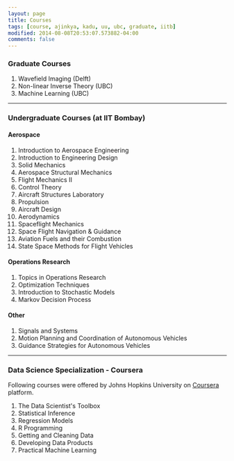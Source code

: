 ```yaml
---
layout: page
title: Courses
tags: [course, ajinkya, kadu, uu, ubc, graduate, iitb]
modified: 2014-08-08T20:53:07.573882-04:00
comments: false
---
```


### Graduate Courses

1. Wavefield Imaging (Delft)
1. Non-linear Inverse Theory (UBC)
1. Machine Learning (UBC)

----

### Undergraduate Courses (at IIT Bombay)

#### Aerospace
1. Introduction to Aerospace Engineering
1. Introduction to Engineering Design
1. Solid Mechanics
1. Aerospace Structural Mechanics
1. Flight Mechanics II
1. Control Theory
1. Aircraft Structures Laboratory
1. Propulsion
1. Aircraft Design
1. Aerodynamics
1. Spaceflight Mechanics
1. Space Flight Navigation & Guidance
1. Aviation Fuels and their Combustion
1. State Space Methods for Flight Vehicles


#### Operations Research
1. Topics in Operations Research
1. Optimization Techniques
1. Introduction to Stochastic Models
1. Markov Decision Process

#### Other
1. Signals and Systems
1. Motion Planning and Coordination of Autonomous Vehicles
1. Guidance Strategies for Autonomous Vehicles

----

### Data Science Specialization - Coursera
Following courses were offered by Johns Hopkins University on [Coursera](https://www.coursera.org/specializations/jhu-data-science) platform.

1. The Data Scientist's Toolbox
1. Statistical Inference
1. Regression Models
1. R Programming
1. Getting and Cleaning Data
1. Developing Data Products
1. Practical Machine Learning
